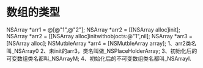 # 数组的类型
NSArray *arr1 =  @[@"1",@"2"];
NSArray *arr2 =  [[NSArray alloc]init];
NSArray *arr2 =  [[NSArray alloc]initwithobjocts:@"1",nil];
NSArray *arr3 =  [NSArray alloc];
NSMutbleArray *arr4 =  [NSMutbleArray array];
1、arr2类名叫_NSArray0
2、未init的arr3，类名叫做_NSPlaceHolderArray;
3、初始化后的可变数组类名都叫_NSArrayM;
4、初始化后的不可变数组类名都叫_NSArrayI.